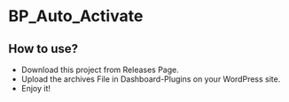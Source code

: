 # BP_Auto_Activate

## How to use?

- Download this project from Releases Page.
- Upload the archives File in Dashboard-Plugins on your WordPress site.
- Enjoy it!
